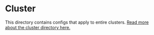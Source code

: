 # Cluster

This directory contains configs that apply to entire clusters.  [Read more about the cluster directory here.](https://cloud.google.com/anthos-config-management/docs/how-to/repo#clusters)